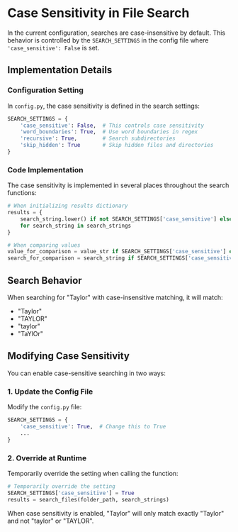 # Case Sensitivity in File Search

In the current configuration, searches are case-insensitive by default. This behavior is controlled by the `SEARCH_SETTINGS` in the config file where `'case_sensitive': False` is set.

## Implementation Details

### Configuration Setting

In `config.py`, the case sensitivity is defined in the search settings:

```python
SEARCH_SETTINGS = {
    'case_sensitive': False,  # This controls case sensitivity
    'word_boundaries': True,  # Use word boundaries in regex
    'recursive': True,        # Search subdirectories
    'skip_hidden': True       # Skip hidden files and directories
}
```

### Code Implementation

The case sensitivity is implemented in several places throughout the search functions:

```python
# When initializing results dictionary
results = {
    search_string.lower() if not SEARCH_SETTINGS['case_sensitive'] else search_string: set() 
    for search_string in search_strings
}

# When comparing values
value_for_comparison = value_str if SEARCH_SETTINGS['case_sensitive'] else value_str.lower()
search_for_comparison = search_string if SEARCH_SETTINGS['case_sensitive'] else search_string.lower()
```

## Search Behavior

When searching for "Taylor" with case-insensitive matching, it will match:
- "Taylor"
- "TAYLOR"
- "taylor"
- "TaYlOr"

## Modifying Case Sensitivity

You can enable case-sensitive searching in two ways:

### 1. Update the Config File

Modify the `config.py` file:

```python
SEARCH_SETTINGS = {
    'case_sensitive': True,  # Change this to True
    ...
}
```

### 2. Override at Runtime

Temporarily override the setting when calling the function:

```python
# Temporarily override the setting
SEARCH_SETTINGS['case_sensitive'] = True
results = search_files(folder_path, search_strings)
```

When case sensitivity is enabled, "Taylor" will only match exactly "Taylor" and not "taylor" or "TAYLOR".